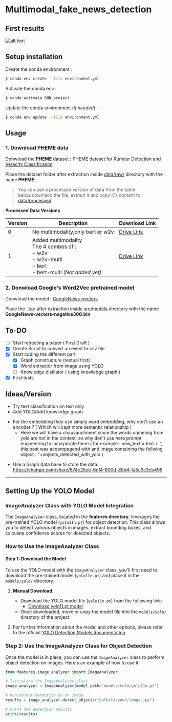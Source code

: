 # Multimodal_fake_news_detection

## First results
![alt text](outputs/20241203_141534_acc_0.8352/20241203_141534_acc_0.8352_training_metrics.png)

## Setup installation

Create the conda environment :
```bash
$ conda env create --file environment.yml
```

Activate the conda env :
```bash
$ conda activate GNN_project
```

Update the conda environment (*if needed*) :
```bash
$ conda env update --file environment.yml
```

## Usage

### 1. Download PHEME data
Donwload the **PHEME** dataset : [PHEME dataset for Rumour Detection and Veracity Classification](https://figshare.com/articles/dataset/PHEME_dataset_for_Rumour_Detection_and_Veracity_Classification/6392078)

Place the dataset folder after extraction inside [data/raw/](data/raw/) directory with the name **PHEME**

> You can use a processed version of data from the table below,downlaod the file, extract it and copy it's content to [data/processed](data/processed)

**Processed Data Versions**

| Version | Description                                | Download Link                                                                                          |
|---------|--------------------------------------------|-------------------------------------------------------------------------------------------------------|
| 0       | No multimodality,only bert or w2v        | [Drive Link](https://drive.google.com/drive/folders/19KOAZhz6i5TOTwZVYuAz69WA4iTZ-fzO?usp=sharing)    |
| 1       | Added multimodality <br> The 4 combos of : <br> - w2v<br> - w2v-multi<br> - bert<br> - bert-multi *(Not added yet)*    | [Drive Link](https://drive.google.com/drive/folders/new-link-for-v1-1?usp=sharing)                   |


### 2. Donwload Google's Word2Vec pretrained model
Donwload the model : [GoogleNews-vectors](https://huggingface.co/NathaNn1111/word2vec-google-news-negative-300-bin/blob/main/GoogleNews-vectors-negative300.bin)

Place the `.bin` after extraction inside [src/models](src/models) directory with the name **GoogleNews-vectors-negative300.bin**

## To-DO

- [ ] Start redacting a paper ( First Draft )
- [x] Create Script to convert an event to csv file
- [x] Start coding the different part
    - [x] Graph constructure (textual first)
    - [x] Word extractor from image using YOLO
    - [ ] Knowledge distilator ( using knowledge graph )
- [x] First tests

## Ideas/Version

- Try text classification on text only
- Add YOLO/Add knowledge graph

* For the embedding they use simply word embedding, why don't use an encoder ? ( Which will capt more semantic relationship )
    - Here we will have a chauvauchment since the words comming from yolo are not in the context, so why don't use here prompt engineering to incorporate them ( for example : new_text = text + ", this post was accompagend with and image containing the follwing object : "+objects_detected_with_yolo )

- Use a Graph data base to store the data : https://chatgpt.com/share/674c25eb-6df4-800d-89d4-fa5c3c3cb495


---

## Setting Up the YOLO Model

### ImageAnalyzer Class with YOLO Model Integration

The `ImageAnalyzer` class, located in the **features directory**, leverages the pre-trained YOLO model (`yolo11n.pt`) for object detection. This class allows you to detect various objects in images, extract bounding boxes, and calculate confidence scores for detected objects.

### How to Use the ImageAnalyzer Class

#### Step 1: Download the Model

To use the YOLO model with the `ImageAnalyzer` class, you'll first need to download the pre-trained model (`yolo11n.pt`) and place it in the `models/yolo/` directory.

1. **Manual Download**: 
   - Download the YOLO model file (`yolo11n.pt`) from the following link:
     - [Download yolo11.pt model](https://github.com/ultralytics/assets/releases/download/v8.3.0/yolo11n.pt) 
   - Once downloaded, move or copy the model file into the `models/yolo/` directory of the project.

2. For further information about the model and other options, please refer to the official [YOLO Detection Models documentation](https://docs.ultralytics.com/tasks/detect/#models).

### Step 2: Use the ImageAnalyzer Class for Object Detection

Once the model is in place, you can use the `ImageAnalyzer` class to perform object detection on images. Here's an example of how to use it:

```python
from features.image_analyzer import ImageAnalyzer

# Initialize the ImageAnalyzer class
image_analyzer = ImageAnalyzer(model_path="models/yolo/yolo11n.pt")

# Run object detection on an image
results = image_analyzer.detect_objects("path/to/your/image.jpg")

# Print the detection results
print(results)
